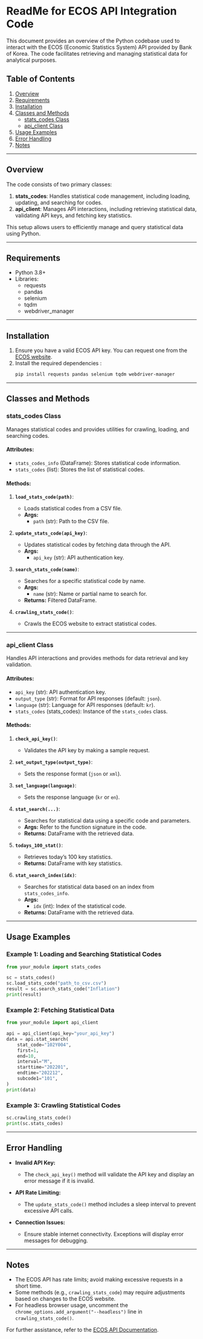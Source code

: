 # ReadMe for ECOS API Integration Code

This document provides an overview of the Python codebase used to interact with the ECOS (Economic Statistics System) API provided by Bank of Korea. The code facilitates retrieving and managing statistical data for analytical purposes.

## Table of Contents
1. [Overview](#overview)
2. [Requirements](#requirements)
3. [Installation](#installation)
4. [Classes and Methods](#classes-and-methods)
    - [stats_codes Class](#stats_codes-class)
    - [api_client Class](#api_client-class)
5. [Usage Examples](#usage-examples)
6. [Error Handling](#error-handling)
7. [Notes](#notes)

---

## Overview
The code consists of two primary classes:
1. **stats_codes**: Handles statistical code management, including loading, updating, and searching for codes.
2. **api_client**: Manages API interactions, including retrieving statistical data, validating API keys, and fetching key statistics.

This setup allows users to efficiently manage and query statistical data using Python.

---

## Requirements
- Python 3.8+
- Libraries:
  - requests
  - pandas
  - selenium
  - tqdm
  - webdriver_manager

---

## Installation

1. Ensure you have a valid ECOS API key. You can request one from the [ECOS website](https://ecos.bok.or.kr/).
3. Install the required dependencies :
   ```bash
   pip install requests pandas selenium tqdm webdriver-manager
   ```


---

## Classes and Methods

### stats_codes Class
Manages statistical codes and provides utilities for crawling, loading, and searching codes.

#### Attributes:
- `stats_codes_info` (DataFrame): Stores statistical code information.
- `stats_codes` (list): Stores the list of statistical codes.

#### Methods:
1. **`load_stats_code(path)`**:
   - Loads statistical codes from a CSV file.
   - **Args:**
     - `path` (str): Path to the CSV file.

2. **`update_stats_code(api_key)`**:
   - Updates statistical codes by fetching data through the API.
   - **Args:**
     - `api_key` (str): API authentication key.

3. **`search_stats_code(name)`**:
   - Searches for a specific statistical code by name.
   - **Args:**
     - `name` (str): Name or partial name to search for.
   - **Returns:** Filtered DataFrame.

4. **`crawling_stats_code()`**:
   - Crawls the ECOS website to extract statistical codes.

---

### api_client Class
Handles API interactions and provides methods for data retrieval and key validation.

#### Attributes:
- `api_key` (str): API authentication key.
- `output_type` (str): Format for API responses (default: `json`).
- `language` (str): Language for API responses (default: `kr`).
- `stats_codes` (stats_codes): Instance of the `stats_codes` class.

#### Methods:
1. **`check_api_key()`**:
   - Validates the API key by making a sample request.

2. **`set_output_type(output_type)`**:
   - Sets the response format (`json` or `xml`).

3. **`set_language(language)`**:
   - Sets the response language (`kr` or `en`).

4. **`stat_search(...)`**:
   - Searches for statistical data using a specific code and parameters.
   - **Args:** Refer to the function signature in the code.
   - **Returns:** DataFrame with the retrieved data.

5. **`todays_100_stat()`**:
   - Retrieves today’s 100 key statistics.
   - **Returns:** DataFrame with key statistics.

6. **`stat_search_index(idx)`**:
   - Searches for statistical data based on an index from `stats_codes_info`.
   - **Args:**
     - `idx` (int): Index of the statistical code.
   - **Returns:** DataFrame with the retrieved data.

---

## Usage Examples

### Example 1: Loading and Searching Statistical Codes
```python
from your_module import stats_codes

sc = stats_codes()
sc.load_stats_code("path_to_csv.csv")
result = sc.search_stats_code("Inflation")
print(result)
```

### Example 2: Fetching Statistical Data
```python
from your_module import api_client

api = api_client(api_key="your_api_key")
data = api.stat_search(
    stat_code="102Y004",
    first=1,
    end=10,
    interval="M",
    starttime="202201",
    endtime="202212",
    subcode1="101",
)
print(data)
```

### Example 3: Crawling Statistical Codes
```python
sc.crawling_stats_code()
print(sc.stats_codes)
```

---

## Error Handling
- **Invalid API Key:**
  - The `check_api_key()` method will validate the API key and display an error message if it is invalid.

- **API Rate Limiting:**
  - The `update_stats_code()` method includes a sleep interval to prevent excessive API calls.

- **Connection Issues:**
  - Ensure stable internet connectivity. Exceptions will display error messages for debugging.

---

## Notes
- The ECOS API has rate limits; avoid making excessive requests in a short time.
- Some methods (e.g., `crawling_stats_code`) may require adjustments based on changes to the ECOS website.
- For headless browser usage, uncomment the `chrome_options.add_argument("--headless")` line in `crawling_stats_code()`.

For further assistance, refer to the [ECOS API Documentation](https://ecos.bok.or.kr/).

